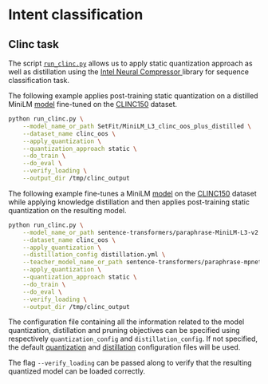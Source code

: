 <!---
Copyright 2020 The HuggingFace Team. All rights reserved.

Licensed under the Apache License, Version 2.0 (the "License");
you may not use this file except in compliance with the License.
You may obtain a copy of the License at

    http://www.apache.org/licenses/LICENSE-2.0

Unless required by applicable law or agreed to in writing, software
distributed under the License is distributed on an "AS IS" BASIS,
WITHOUT WARRANTIES OR CONDITIONS OF ANY KIND, either express or implied.
See the License for the specific language governing permissions and
limitations under the License.
-->

# Intent classification 

## Clinc task

The script [`run_clinc.py`](https://github.com/huggingface/optimum-intel/blob/main/examples/neural_compressor/text-classification/intent-classification/run_clinc.py)
allows us to apply static quantization approach as well as distillation 
using the [Intel Neural Compressor ](https://github.com/intel/neural-compressor) library for 
sequence classification task.

The following example applies post-training static quantization on a distilled MiniLM [model](https://huggingface.co/SetFit/MiniLM_L3_clinc_oos_plus_distilled) fine-tuned on the [CLINC150](https://huggingface.co/datasets/clinc_oos) dataset.

```bash
python run_clinc.py \
    --model_name_or_path SetFit/MiniLM_L3_clinc_oos_plus_distilled \
    --dataset_name clinc_oos \
    --apply_quantization \
    --quantization_approach static \
    --do_train \
    --do_eval \
    --verify_loading \
    --output_dir /tmp/clinc_output
```

The following example fine-tunes a MiniLM [model](https://huggingface.co/SetFit/MiniLM_L3_clinc_oos_plus_distilled)  on the [CLINC150](https://huggingface.co/datasets/clinc_oos) dataset while applying knowledge distillation and then applies post-training static quantization on the resulting model.

```bash
python run_clinc.py \
    --model_name_or_path sentence-transformers/paraphrase-MiniLM-L3-v2 \
    --dataset_name clinc_oos \
    --apply_quantization \
    --distillation_config distillation.yml \
    --teacher_model_name_or_path sentence-transformers/paraphrase-mpnet-base-v2 \
    --apply_quantization \
    --quantization_approach static \
    --do_train \
    --do_eval \
    --verify_loading \
    --output_dir /tmp/clinc_output
```

The configuration file containing all the information related to the model quantization, distillation and pruning objectives can be 
specified using respectively `quantization_config` and `distillation_config`. If not specified, the default
[quantization](https://github.com/huggingface/optimum-intel/blob/main/examples/neural_compressor/config/quantization.yml) and 
[distillation](https://github.com/huggingface/optimum-intel/blob/main/examples/neural_compressor/config/distillation.yml) 
configuration files will be used.

The flag `--verify_loading` can be passed along to verify that the resulting quantized model can be loaded correctly.
